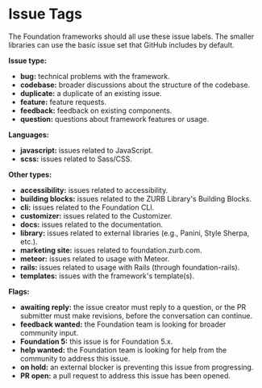 # Issue Tags

The Foundation frameworks should all use these issue labels. The smaller libraries can use the basic issue set that GitHub includes by default.

**Issue type:**

- **bug:** technical problems with the framework.
- **codebase:** broader discussions about the structure of the codebase.
- **duplicate:** a duplicate of an existing issue.
- **feature:** feature requests.
- **feedback:** feedback on existing components.
- **question:** questions about framework features or usage.

**Languages:**

- **javascript:** issues related to JavaScript.
- **scss:** issues related to Sass/CSS.

**Other types:**

- **accessibility:** issues related to accessibility.
- **building blocks:** issues related to the ZURB Library's Building Blocks.
- **cli:** issues related to the Foundation CLI.
- **customizer:** issues related to the Customizer.
- **docs:** issues related to the documentation.
- **library:** issues related to external libraries (e.g., Panini, Style Sherpa, etc.).
- **marketing site:** issues related to foundation.zurb.com.
- **meteor:** issues related to usage with Meteor.
- **rails:** issues related to usage with Rails (through foundation-rails).
- **templates:** issues with the framework's template(s).

**Flags:**

- **awaiting reply:** the issue creator must reply to a question, or the PR submitter must make revisions, before the conversation can continue.
- **feedback wanted:** the Foundation team is looking for broader community input.
- **Foundation 5:** this issue is for Foundation 5.x.
- **help wanted:** the Foundation team is looking for help from the community to address this issue.
- **on hold:** an external blocker is preventing this issue from progressing.
- **PR open:** a pull request to address this issue has been opened.
